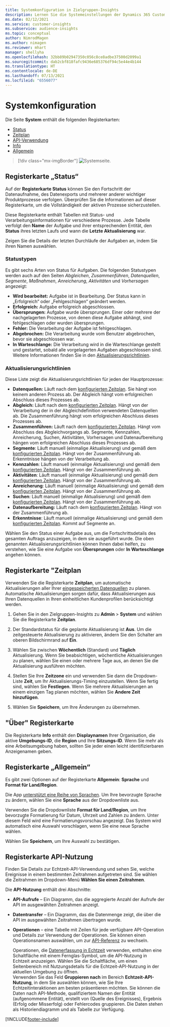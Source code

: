 ```yaml
---
title: Systemkonfiguration in Zielgruppen-Insights
description: Lernen Sie die Systemeinstellungen der Dynamics 365 Customer Insights-Zielgruppen-Insights Funktionalität kennen.
ms.date: 02/12/2021
ms.service: customer-insights
ms.subservice: audience-insights
ms.topic: conceptual
author: NimrodMagen
ms.author: nimagen
ms.reviewer: mhart
manager: shellyha
ms.openlocfilehash: 32bb89b02947350c056c8ce8adbe37500d2099a1
ms.sourcegitcommit: dab2cbf818fafc9436e685376df94c5e44e4b144
ms.translationtype: HT
ms.contentlocale: de-DE
ms.lasthandoff: 07/13/2021
ms.locfileid: "6556077"
---
```

# <a name="system-configuration"></a>Systemkonfiguration

Die Seite **System** enthält die folgenden Registerkarten:
- [Status](#status-tab)
- [Zeitplan](#schedule-tab)
- [API-Verwendung](#api-usage-tab)
- [Info](#about-tab)
- [Allgemein](#general-tab)

> [!div class="mx-imgBorder"]
> ![Systemseite.](media/system-tabs.png "System-Seite")

## <a name="status-tab"></a>Registerkarte „Status“

Auf der **Registerkarte Status** können Sie den Fortschritt der Datenaufnahme, des Datenexports und mehrerer anderer wichtiger Produktprozesse verfolgen. Überprüfen Sie die Informationen auf dieser Registerkarte, um die Vollständigkeit der aktiven Prozesse sicherzustellen.

Diese Registerkarte enthält Tabellen mit Status- und Verarbeitungsinformationen für verschiedene Prozesse. Jede Tabelle verfolgt den **Name** der Aufgabe und ihrer entsprechenden Entität, den **Status** ihres letzten Laufs und wann die **Letzte Aktualisierung** war.

Zeigen Sie die Details der letzten Durchläufe der Aufgaben an, indem Sie ihren Namen auswählen.

### <a name="status-types"></a>Statustypen

Es gibt sechs Arten von Status für Aufgaben. Die folgenden Statustypen werden auch auf den Seiten *Abgleichen*, *Zusammenführen*, *Datenquellen*, *Segmente*, *Maßnahmen*, *Anreicherung*, *Aktivitäten* und *Vorhersagen* angezeigt:

- **Wird bearbeitet:** Aufgabe ist in Bearbeitung. Der Status kann in „Erfolgreich“ oder „Fehlgeschlagen“ geändert werden.
- **Erfolgreich:** Aufgabe erfolgreich abgeschlossen.
- **Übersprungen:** Aufgabe wurde übersprungen. Einer oder mehrere der nachgelagerten Prozesse, von denen diese Aufgabe abhängt, sind fehlgeschlagen oder wurden übersprungen.
- **Fehler:** Die Verarbeitung der Aufgabe ist fehlgeschlagen.
- **Abgebrochen:** Die Verarbeitung wurde vom Benutzer abgebrochen, bevor sie abgeschlossen war.
- **In Warteschlange:** Die Verarbeitung wird in die Warteschlange gestellt und gestartet, sobald alle vorgelagerten Aufgaben abgeschlossen sind. Weitere Informationen finden Sie in den [Aktualisierungsrichtlinien](#refresh-policies).

### <a name="refresh-policies"></a>Aktualisierungsrichtlinien

Diese Liste zeigt die Aktualisierungsrichtlinien für jeden der Hauptprozesse:

- **Datenquellen:** Läuft nach dem [konfigurierten Zeitplan](#schedule-tab). Sie hängt von keinem anderen Prozess ab. Der Abgleich hängt vom erfolgreichen Abschluss dieses Prozesses ab.
- **Abgleich:** Läuft nach dem [konfigurierten Zeitplan](#schedule-tab). Hängt von der Verarbeitung der in der Abgleichdefinition verwendeten Datenquellen ab. Die Zusammenführung hängt vom erfolgreichen Abschluss dieses Prozesses ab.
- **Zusammenführen:** Läuft nach dem [konfigurierten Zeitplan](#schedule-tab). Hängt vom Abschluss des Abgleichvorgangs ab. Segmente, Kennzahlen, Anreicherung, Suchen, Aktivitäten, Vorhersagen und Datenaufbereitung hängen vom erfolgreichen Abschluss dieses Prozesses ab.
- **Segmente**: Läuft manuell (einmalige Aktualisierung) und gemäß dem [konfigurierten Zeitplan](#schedule-tab). Hängt von der Zusammenführung ab. Erkenntnisse hängen von der Verarbeitung ab.
- **Kennzahlen**: Läuft manuell (einmalige Aktualisierung) und gemäß dem [konfigurierten Zeitplan](#schedule-tab). Hängt von der Zusammenführung ab.
- **Aktivitäten**: Läuft manuell (einmalige Aktualisierung) und gemäß dem [konfigurierten Zeitplan](#schedule-tab). Hängt von der Zusammenführung ab.
- **Anreicherung**: Läuft manuell (einmalige Aktualisierung) und gemäß dem [konfigurierten Zeitplan](#schedule-tab). Hängt von der Zusammenführung ab.
- **Suchen**: Läuft manuell (einmalige Aktualisierung) und gemäß dem [konfigurierten Zeitplan](#schedule-tab). Hängt von der Zusammenführung ab.
- **Datenaufbereitung:** Läuft nach dem [konfigurierten Zeitplan](#schedule-tab). Hängt von der Zusammenführung ab.
- **Erkenntnisse**: Läuft manuell (einmalige Aktualisierung) und gemäß dem [konfigurierten Zeitplan](#schedule-tab). Kommt auf Segmente an.

Wählen Sie den Status einer Aufgabe aus, um die Fortschrittsdetails des gesamten Auftrags anzuzeigen, in dem sie ausgeführt wurde. Die oben genannten Aktualisierungsrichtlinien können Ihnen dabei helfen, zu verstehen, wie Sie eine Aufgabe von **Übersprungen** oder **In Warteschlange** angehen können.

## <a name="schedule-tab"></a>Registerkarte "Zeitplan

Verwenden Sie die Registerkarte **Zeitplan**, um automatische Aktualisierungen aller Ihrer [eingespeicherten Datenquellen](data-sources.md) zu planen. Automatische Aktualisierungen sorgen dafür, dass Aktualisierungen aus Ihren Datenquellen in Ihren einheitlichen Kundenprofilen berücksichtigt werden.

1. Gehen Sie in den Zielgruppen-Insights zu **Admin** > **System** und wählen Sie die Registerkarte **Zeitplan**.

2. Der Standardstatus für die geplante Aktualisierung ist **Aus**. Um die zeitgesteuerte Aktualisierung zu aktivieren, ändern Sie den Schalter am oberen Bildschirmrand auf **Ein**.

3. Wählen Sie zwischen **Wöchentlich** (Standard) und **Täglich** Aktualisierung. Wenn Sie beabsichtigen, wöchentliche Aktualisierungen zu planen, wählen Sie einen oder mehrere Tage aus, an denen Sie die Aktualisierung ausführen möchten.

4. Stellen Sie Ihre **Zeitzone** ein und verwenden Sie dann die Dropdown-Liste **Zeit**, um Ihr Aktualisierungs-Timing einzustellen. Wenn Sie fertig sind, wählen Sie **Festlegen**. Wenn Sie mehrere Aktualisierungen an einem einzigen Tag planen möchten, wählen Sie **Andere Zeit hinzufügen**.

5. Wählen Sie **Speichern**, um Ihre Änderungen zu übernehmen.

## <a name="about-tab"></a>"Über" Registerkarte

Die Registerkarte **Info** enthält den **Displaynamen** Ihrer Organisation, die aktive **Umgebungs-ID**, die **Region** und Ihre **Sitzungs-ID**. Wenn Sie mehr als eine Arbeitsumgebung haben, sollten Sie jeder einen leicht identifizierbaren Anzeigenamen geben.

## <a name="general-tab"></a>Registerkarte „Allgemein“

Es gibt zwei Optionen auf der Registerkarte **Allgemein**: **Sprache** und **Format für Land/Region**.

Die App [unterstützt eine Reihe von Sprachen](supported-languages.md). Um Ihre bevorzugte Sprache zu ändern, wählen Sie eine **Sprache** aus der Dropdownliste aus.

Verwenden Sie die Dropdownliste **Format für Land/Region**, um Ihre bevorzugte Formatierung für Datum, Uhrzeit und Zahlen zu ändern. Unter diesem Feld wird eine Formatierungsvorschau angezeigt. Das System wird automatisch eine Auswahl vorschlagen, wenn Sie eine neue Sprache wählen.

Wählen Sie **Speichern**, um Ihre Auswahl zu bestätigen.

## <a name="api-usage-tab"></a>Registerkarte API-Nutzung

Finden Sie Details zur Echtzeit-API-Verwendung und sehen Sie, welche Ereignisse in einem bestimmten Zeitrahmen aufgetreten sind. Sie wählen die Zeitrahmen im Dropdown-Menü **Wählen Sie einen Zeitrahmen**. 

Die **API-Nutzung** enthält drei Abschnitte: 
- **API-Aufrufe** – Ein Diagramm, das die aggregierte Anzahl der Aufrufe der API im ausgewählten Zeitrahmen anzeigt.

- **Datentransfer** – Ein Diagramm, das die Datenmenge zeigt, die über die API im ausgewählten Zeitrahmen übertragen wurde.

-  **Operationen** – eine Tabelle mit Zeilen für jede verfügbare API-Operation und Details zur Verwendung der Operationen. Sie können einen Operationsnamen auswählen, um zur [API-Referenz](https://developer.ci.ai.dynamics.com/api-details#api=CustomerInsights&operation=Get-all-instances) zu wechseln.

   Operationen, die [Datenerfassung in Echtzeit](real-time-data-ingestion.md) verwenden, enthalten eine Schaltfläche mit einem Fernglas-Symbol, um die API-Nutzung in Echtzeit anzuzeigen. Wählen Sie die Schaltfläche, um einen Seitenbereich mit Nutzungsdetails für die Echtzeit-API-Nutzung in der aktuellen Umgebung zu öffnen.   
   Verwenden Sie das Feld **Gruppieren nach** im Bereich **Echtzeit-API-Nutzung**, in dem Sie auswählen können, wie Sie Ihre Echtzeitinteraktionen am besten präsentieren möchten. Sie können die Daten nach API-Methode, qualifiziertem Namen der Entität (aufgenommene Entität), erstellt von (Quelle des Ereignisses), Ergebnis (Erfolg oder Misserfolg) oder Fehlercodes gruppieren. Die Daten stehen als Historiendiagramm und als Tabelle zur Verfügung.


[!INCLUDE[footer-include](../includes/footer-banner.md)]